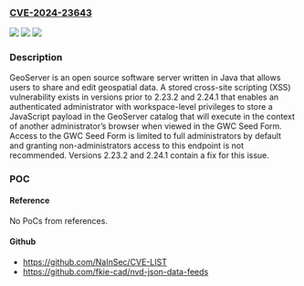 ### [CVE-2024-23643](https://cve.mitre.org/cgi-bin/cvename.cgi?name=CVE-2024-23643)
![](https://img.shields.io/static/v1?label=Product&message=geoserver&color=blue)
![](https://img.shields.io/static/v1?label=Version&message=%3D%20%3C%202.23.2%20&color=brighgreen)
![](https://img.shields.io/static/v1?label=Vulnerability&message=CWE-79%3A%20Improper%20Neutralization%20of%20Input%20During%20Web%20Page%20Generation%20('Cross-site%20Scripting')&color=brighgreen)

### Description

GeoServer is an open source software server written in Java that allows users to share and edit geospatial data. A stored cross-site scripting (XSS) vulnerability exists in versions prior to 2.23.2 and 2.24.1 that enables an authenticated administrator with workspace-level privileges to store a JavaScript payload in the GeoServer catalog that will execute in the context of another administrator’s browser when viewed in the GWC Seed Form. Access to the GWC Seed Form is limited to full administrators by default and granting non-administrators access to this endpoint is not recommended. Versions 2.23.2 and 2.24.1 contain a fix for this issue.

### POC

#### Reference
No PoCs from references.

#### Github
- https://github.com/NaInSec/CVE-LIST
- https://github.com/fkie-cad/nvd-json-data-feeds


